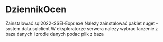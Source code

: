 # DziennikOcen

Zainstalować sql2022-SSEI-Expr.exe
Należy zainstalować pakiet nuget - system.data.sqlclient
W eksploratorze serwera nalezy wybrac laczenie z baza danych i zrodle danych podac plik z baza
